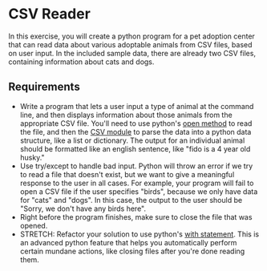 # CSV Reader

In this exercise, you will create a python program for a pet adoption center that can read data about various adoptable animals from CSV files, based on user input. In the included sample data, there are already two CSV files, containing information about cats and dogs. 


## Requirements

- Write a program that lets a user input a type of animal at the command line, and then displays information about those animals from the appropriate CSV file. You'll need to use python's [open method](https://docs.python.org/3/library/functions.html#open) to read the file, and then the [CSV module](https://docs.python.org/3/library/csv.html) to parse the data into a python data structure, like a list or dictionary. The output for an individual animal should be formatted like an english sentence, like "fido is a 4 year old husky."
- Use try/except to handle bad input. Python will throw an error if we try to read a file that doesn't exist, but we want to give a meaningful response to the user in all cases. For example, your program will fail to open a CSV file if the user specifies "birds", because we only have data for "cats" and "dogs". In this case, the output to the user should be "Sorry, we don't have any birds here". 
- Right before the program finishes, make sure to close the file that was opened. 
- STRETCH: Refactor your solution to use python's [with statement](https://www.geeksforgeeks.org/with-statement-in-python/). This is an advanced python feature that helps you automatically perform certain mundane actions, like closing files after you're done reading them. 

